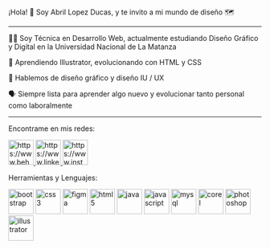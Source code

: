 ¡Hola! 🥰 Soy Abril Lopez Ducas, y te invito a mi mundo de diseño 🗺

 <hr>

👩‍💻 Soy Técnica en Desarrollo Web, actualmente estudiando Diseño Gráfico y Digital en la Universidad Nacional de La Matanza

🌱 Aprendiendo Illustrator, evolucionando con HTML y CSS

💬 Hablemos de diseño gráfico y diseño IU / UX

🗣 Siempre lista para aprender algo nuevo y evolucionar tanto personal como laboralmente

 <hr>

Encontrame en mis redes:

<a href="https://www.behance.net/abrillopezducas"> <img src="https://seeklogo.com/images/B/behance-icon-logo-E2F066C7C9-seeklogo.com.png" alt="https://www.behance.net/abrillopezducas" width="50"> </a> <a href="https://www.linkedin.com/in/abril-lopez-ducas-a20271211/"> <img src="https://upload.wikimedia.org/wikipedia/commons/thumb/8/81/LinkedIn_icon.svg/2048px-LinkedIn_icon.svg.png" alt="https://www.linkedin.com/in/abril-lopez-ducas-a20271211/" width="50"> </a> <a href="https://www.instagram.com/abril.lopzducas/"> <img src="https://cdn3.iconfinder.com/data/icons/2018-social-media-logotypes/1000/2018_social_media_popular_app_logo_instagram-512.png" alt="https://www.instagram.com/abril.lopzducas/" width="50"> </a>

Herramientas y Lenguajes:

<img src="https://upload.wikimedia.org/wikipedia/commons/thumb/b/b2/Bootstrap_logo.svg/2560px-Bootstrap_logo.svg.png" alt="bootstrap" height="50"> <img src="https://upload.wikimedia.org/wikipedia/commons/thumb/6/62/CSS3_logo.svg/1024px-CSS3_logo.svg.png" alt="css3" height="50"> <img src="https://upload.wikimedia.org/wikipedia/commons/thumb/3/33/Figma-logo.svg/1667px-Figma-logo.svg.png" alt="figma" height="50"> <img src="https://upload.wikimedia.org/wikipedia/commons/thumb/6/61/HTML5_logo_and_wordmark.svg/200px-HTML5_logo_and_wordmark.svg.png" alt="html5" height="50"> <img src="https://cdn4.iconfinder.com/data/icons/logos-and-brands/512/181_Java_logo_logos-512.png" alt="java" height="50"> <img src="https://upload.wikimedia.org/wikipedia/commons/thumb/6/6a/JavaScript-logo.png/768px-JavaScript-logo.png" alt="javascript" height="50"> <img src="https://wiki.cifprodolfoucha.es/images/8/8e/Mysql_logo.png" alt="mysql" height="50"> <img src="https://upload.wikimedia.org/wikipedia/commons/f/f1/CorelDraw_Logo.png" alt="corel" height="50"> <img src="https://upload.wikimedia.org/wikipedia/commons/thumb/a/af/Adobe_Photoshop_CC_icon.svg/2101px-Adobe_Photoshop_CC_icon.svg.png" alt="photoshop" height="50"> <img src="https://1000marcas.net/wp-content/uploads/2021/06/Illustrator-Logo.png" alt="illustrator" height="50">
